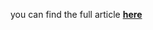 you can find the full article <b><a href='https://towardsdatascience.com/boruta-shap-for-temporal-feature-selection-96a7840c7713'>here</a></b>
